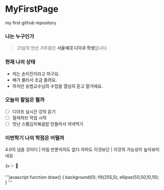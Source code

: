 # MyFirstPage
my first github repository

### 나는 누구인가
 > 21살의 안산 거주중인 **서울예대 디아과 학생**임니다.

### 현재 나의 상태
 * 저는 손이진이라고 하구요.
 * 배가 불러서 조금 졸려요.
 * 하지만 승범교수님의 수업을 열심히 듣고 말거에요.

### 오늘의 할일은 뭘까
- [ ] 디아프 실시간 강의 듣기
- [ ] 컬쳐허브 작업 시작
- [ ] 맛난 스팸김치볶음밥 만들어서 저녁먹기

### 이번학기 나의 학점은 어떨까
4.0이 넘을 것이다 | 어림 반푼어치도 없다
아마도 이것보단 | 이것의 가능성이 높아보이네요

👍 ✨ 🤘

'''javascript
function draw() {
  background(0);
  fill(255,5);
  ellipse(50,50,10,10);
}
'''
